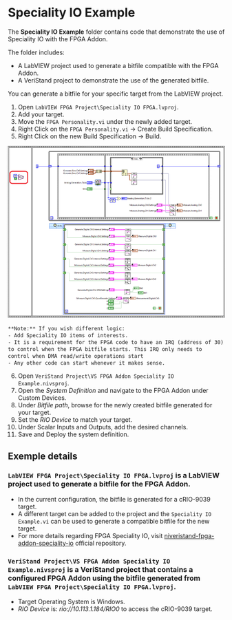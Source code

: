 # Speciality IO Example

The **Speciality IO Example** folder contains code that demonstrate the use of Speciality IO with the FPGA Addon.

The folder includes:
- A LabVIEW project used to generate a bitfile compatible with the FPGA Addon.
- A VeriStand project to demonstrate the use of the generated bitfile.

You can generate a bitfile for your specific target from the LabVIEW project.

1. Open `LabVIEW FPGA Project\Speciality IO FPGA.lvproj`.
2. Add your target.
3. Move the `FPGA Personality.vi` under the newly added target.
4. Right Click on the `FPGA Personality.vi` -> Create Build Specification.
5. Right Click on the new Build Specification -> Build.  

![Speciality IO Example](../../Quick%20Start%20Documentation/Images/image025.png)

    **Note:** If you wish different logic:
    - Add Speciality IO items of interests.
    - It is a requirement for the FPGA code to have an IRQ (address of 30) to control when the FPGA bitfile starts. This IRQ only needs to control when DMA read/write operations start
    - Any other code can start whenever it makes sense. 

6. Open `VeriStand Project\VS FPGA Addon Speciality IO Example.nivsproj`.
7. Open the *System Definition* and navigate to the FPGA Addon under Custom Devices.
8. Under *Bitfile path*, browse for the newly created bitfile generated for your target.  
9. Set the *RIO Device* to match your target.
10. Under Scalar Inputs and Outputs, add the desired channels.
11. Save and Deploy the system definition.

## Exemple details
### `LabVIEW FPGA Project\Speciality IO FPGA.lvproj` is a LabVIEW project used to generate a bitfile for the FPGA Addon.
- In the current configuration, the bitfile is generated for a cRIO-9039 target.
- A different target can be added to the project and the `Speciality IO Example.vi` can be used to generate a compatible bitfile for the new target.
- For more details regarding FPGA Speciality IO, visit [niveristand-fpga-addon-speciality-io](https://github.com/ni/niveristand-fpga-addon-speciality-io) official repository.
   
### `VeriStand Project\VS FPGA Addon Speciality IO Example.nivsproj` is a VeriStand project that contains a configured FPGA Addon using the bitfile generated from `LabVIEW FPGA Project\Speciality IO FPGA.lvproj`.
- Target Operating System is Windows.
- *RIO Device* is: *rio://10.113.1.184/RIO0* to access the cRIO-9039 target.